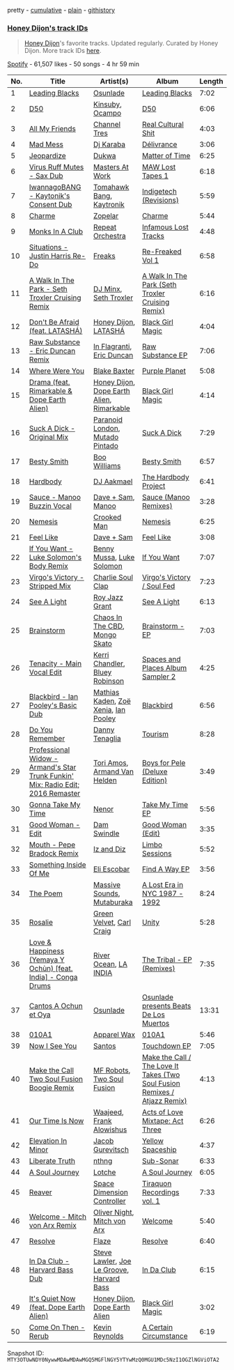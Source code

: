 pretty - [cumulative](/playlists/cumulative/37i9dQZF1DWTYPRTIhI2jZ.md) - [plain](/playlists/plain/37i9dQZF1DWTYPRTIhI2jZ) - [githistory](https://github.githistory.xyz/mackorone/spotify-playlist-archive/blob/main/playlists/plain/37i9dQZF1DWTYPRTIhI2jZ)

### [Honey Dijon's track IDs](https://open.spotify.com/playlist/37i9dQZF1DWTYPRTIhI2jZ)

> <a href="spotify:artist:0XfQBWgzisaS9ltDV9bXAS">Honey Dijon</a>'s favorite tracks\. Updated regularly\. Curated by Honey Dijon\. More track IDs <a href="spotify:genre:track\_id">here</a>.

[Spotify](https://open.spotify.com/user/spotify) - 61,507 likes - 50 songs - 4 hr 59 min

| No. | Title | Artist(s) | Album | Length |
|---|---|---|---|---|
| 1 | [Leading Blacks](https://open.spotify.com/track/4mZBb1AbYI0bUsiUmiCfeS) | [Osunlade](https://open.spotify.com/artist/4mHngi71hWNKTRuyl3W9FY) | [Leading Blacks](https://open.spotify.com/album/2asa16o99aaccpGYx3QZmR) | 7:02 |
| 2 | [D50](https://open.spotify.com/track/2wYlBQ6QBOniWpURHQgpRm) | [Kinsuby](https://open.spotify.com/artist/0Y9cni6xt2NiGBhINp9vJh), [Ocampo](https://open.spotify.com/artist/2Suskxq2EBggJLKFyXaaXW) | [D50](https://open.spotify.com/album/7ARV6oMwQde053hsSMvYnI) | 6:06 |
| 3 | [All My Friends](https://open.spotify.com/track/7Cgxt0jumHS0Z5B9xmStnS) | [Channel Tres](https://open.spotify.com/artist/4cUkGQyhLFqKHBtL58HYVp) | [Real Cultural Shit](https://open.spotify.com/album/4M0PUnWTYYea4Eomsg14D0) | 4:03 |
| 4 | [Mad Mess](https://open.spotify.com/track/5xApzRpEvyXgFKq3KiuxUz) | [Dj Karaba](https://open.spotify.com/artist/1Pc6cL3vajo5Vx0XhguGWy) | [Délivrance](https://open.spotify.com/album/14e2qNhUkhJHAXcr9dk1OY) | 3:06 |
| 5 | [Jeopardize](https://open.spotify.com/track/7ykZbuHIcSuPkf7ECsmuBk) | [Dukwa](https://open.spotify.com/artist/7foiHDFvNIouC0QFaaKXeq) | [Matter of Time](https://open.spotify.com/album/5sV9jyrgXPxK2bdE41mSyS) | 6:25 |
| 6 | [Virus Ruff Mutes \- Sax Dub](https://open.spotify.com/track/6wdjoWeyEzBnc9YyqtCpFk) | [Masters At Work](https://open.spotify.com/artist/5Fkj0k7EPUhIsESSIEA9f1) | [MAW Lost Tapes 1](https://open.spotify.com/album/4GBo76PIdIfhS2K8c8JueH) | 6:18 |
| 7 | [IwannagoBANG \- Kaytonik's Consent Dub](https://open.spotify.com/track/4qE9fYpagfhTmIJz5fzOud) | [Tomahawk Bang](https://open.spotify.com/artist/5K1hop0J7m33dJOIMwBmji), [Kaytronik](https://open.spotify.com/artist/4E3Ym06uZ8vSiMfd9L19Se) | [Indigetech \(Revisions\)](https://open.spotify.com/album/06cAYmks5msC97dSJL6cJA) | 5:59 |
| 8 | [Charme](https://open.spotify.com/track/6Zuy9QOueOYh8O4LcCRrgo) | [Zopelar](https://open.spotify.com/artist/0Qr2iLEeyLhd9rLHH1piYb) | [Charme](https://open.spotify.com/album/60cvpqPVesp2srVcNCFKJV) | 5:44 |
| 9 | [Monks In A Club](https://open.spotify.com/track/0OziBwTzbhvtpLoqBXDa0U) | [Repeat Orchestra](https://open.spotify.com/artist/1xmIZujqbTt9iBus9vJVk7) | [Infamous Lost Tracks](https://open.spotify.com/album/56GAajB9dtzrsGyQwdbABV) | 4:48 |
| 10 | [Situations \- Justin Harris Re\-Do](https://open.spotify.com/track/1H5w41W71ZuZBetu8WlOcs) | [Freaks](https://open.spotify.com/artist/53L5KERK0sEsE16Hkg9Z28) | [Re\-Freaked Vol 1](https://open.spotify.com/album/60RXHY0dxg9wz4NhwTgyJ6) | 6:58 |
| 11 | [A Walk In The Park \- Seth Troxler Cruising Remix](https://open.spotify.com/track/4stegoRgdLrI4H72VvzOPp) | [DJ Minx](https://open.spotify.com/artist/4PTQtiKISN5iGNpbRVv02B), [Seth Troxler](https://open.spotify.com/artist/3JkLFcTej6tdwZoQT6Nx4B) | [A Walk In The Park \(Seth Troxler Cruising Remix\)](https://open.spotify.com/album/1lhwvgyb8kbJ7QHVz91FEt) | 6:16 |
| 12 | [Don't Be Afraid \(feat\. LATASHÁ\)](https://open.spotify.com/track/1sY09LjCOiWtZKooLBhwUI) | [Honey Dijon](https://open.spotify.com/artist/0XfQBWgzisaS9ltDV9bXAS), [LATASHÁ](https://open.spotify.com/artist/2lW1SPnxy7JqGV84TcSINi) | [Black Girl Magic](https://open.spotify.com/album/27hbmfsdUp1BKsCu2N4AFN) | 4:04 |
| 13 | [Raw Substance \- Eric Duncan Remix](https://open.spotify.com/track/0u7UFMyngO2J1U2Ao2pZCU) | [In Flagranti](https://open.spotify.com/artist/7JmWc7RWsx9ga8HNet7sjx), [Eric Duncan](https://open.spotify.com/artist/6S2wRwNzzXobjvMjUbVizI) | [Raw Substance EP](https://open.spotify.com/album/6BlHDnH2nnQHPFiJ4ZqGoP) | 7:06 |
| 14 | [Where Were You](https://open.spotify.com/track/6jm98tVTld0ynxrVeJApdP) | [Blake Baxter](https://open.spotify.com/artist/3ZKUeqiV2UX5sKhOipqw1h) | [Purple Planet](https://open.spotify.com/album/6qv6hIPggiItYOVNSMcs7c) | 5:08 |
| 15 | [Drama \(feat\. Rimarkable & Dope Earth Alien\)](https://open.spotify.com/track/11sdASSwDIqz0jAJdwG59d) | [Honey Dijon](https://open.spotify.com/artist/0XfQBWgzisaS9ltDV9bXAS), [Dope Earth Alien](https://open.spotify.com/artist/2wajUFt1bQDrz8A73tQrkN), [Rimarkable](https://open.spotify.com/artist/4t1z5s4veUPuhIwzvAvTle) | [Black Girl Magic](https://open.spotify.com/album/27hbmfsdUp1BKsCu2N4AFN) | 4:14 |
| 16 | [Suck A Dick \- Original Mix](https://open.spotify.com/track/37x8NUkUALZEe44UudR1zs) | [Paranoid London](https://open.spotify.com/artist/0KyUH5WmspOhuIQAnw42Fb), [Mutado Pintado](https://open.spotify.com/artist/0SFzGc8fvOuNpikX5mMP4t) | [Suck A Dick](https://open.spotify.com/album/3IRj9ic5RA5szQD8FPYwta) | 7:29 |
| 17 | [Besty Smith](https://open.spotify.com/track/4KuMOYSRGcXabMDH93vOwv) | [Boo Williams](https://open.spotify.com/artist/19lPZSDpJKmdxfOVxjouaE) | [Besty Smith](https://open.spotify.com/album/7IHK3ZRhUNMCkki3ofhgHP) | 6:57 |
| 18 | [Hardbody](https://open.spotify.com/track/0vAJxWHc0Hu9hK2aZZ69Ya) | [DJ Aakmael](https://open.spotify.com/artist/4i2Ey9xknZmz8QQXtLzAN7) | [The Hardbody Project](https://open.spotify.com/album/4Fb5WmNu3anVUlmfBMPZeO) | 6:41 |
| 19 | [Sauce \- Manoo Buzzin Vocal](https://open.spotify.com/track/6Ye8UVCEGyZm2tvNkGE2tx) | [Dave + Sam](https://open.spotify.com/artist/5C7HgyosSspofglYFe2UZf), [Manoo](https://open.spotify.com/artist/0SWJzERYiO2LLxoUqMXDsz) | [Sauce \(Manoo Remixes\)](https://open.spotify.com/album/2NcBxxI4KSaaBZ4rifx1hT) | 3:28 |
| 20 | [Nemesis](https://open.spotify.com/track/2ah4CBAd5Jyn0o9v8aok1r) | [Crooked Man](https://open.spotify.com/artist/4fKvjHGCib116TGkWmkSgR) | [Nemesis](https://open.spotify.com/album/1f1aZH62Ii94sj4mAnuv7R) | 6:25 |
| 21 | [Feel Like](https://open.spotify.com/track/1Q3AAZ16QInVeIiiUbSKwR) | [Dave + Sam](https://open.spotify.com/artist/5C7HgyosSspofglYFe2UZf) | [Feel Like](https://open.spotify.com/album/2GnXAHduGMBnAjCWTDoQGl) | 3:08 |
| 22 | [If You Want \- Luke Solomon's Body Remix](https://open.spotify.com/track/1qNYngZFM0UUpV9JQ5pBzB) | [Benny Mussa](https://open.spotify.com/artist/3JNbl0jPjCNLrZrCbqku6f), [Luke Solomon](https://open.spotify.com/artist/25CzLz5CINIKfN2r2bcl11) | [If You Want](https://open.spotify.com/album/2gZBMvckhxUHlldvRhjAnX) | 7:07 |
| 23 | [Virgo's Victory \- Stripped Mix](https://open.spotify.com/track/790sFZH3iYe3D4x1u8QPlf) | [Charlie Soul Clap](https://open.spotify.com/artist/4R1FbGcLzUd1poeNQXIb8o) | [Virgo's Victory / Soul Fed](https://open.spotify.com/album/78HMlEQW4ELyT1rjR11VBN) | 7:23 |
| 24 | [See A Light](https://open.spotify.com/track/5XjyfCIJpSmWVCJpyFAcAk) | [Roy Jazz Grant](https://open.spotify.com/artist/0EVNPTDQGP4ocTzr6ZlhGj) | [See A Light](https://open.spotify.com/album/2yARmHfRk3WkCuDSvwXSqN) | 6:13 |
| 25 | [Brainstorm](https://open.spotify.com/track/6AgDlRgv1epGD2ctb0NWU0) | [Chaos In The CBD](https://open.spotify.com/artist/0QOQc6jEsPX5Y45TV0hXQy), [Mongo Skato](https://open.spotify.com/artist/1aXKmRQtVCMtj1t8hVDQI8) | [Brainstorm \- EP](https://open.spotify.com/album/2N5shz2jPjiMcsjcBrAUOE) | 7:03 |
| 26 | [Tenacity \- Main Vocal Edit](https://open.spotify.com/track/1BfsPI6rZJX2OEbvV2lvpN) | [Kerri Chandler](https://open.spotify.com/artist/7nqpEU6DCHkNtK1bYsyS3W), [Bluey Robinson](https://open.spotify.com/artist/4JgCtSrKUJB4UT9MUoPSo6) | [Spaces and Places Album Sampler 2](https://open.spotify.com/album/0gBxMDsIAHDZjJpZDV7glr) | 4:25 |
| 27 | [Blackbird \- Ian Pooley's Basic Dub](https://open.spotify.com/track/1K1cfKIXH7QU96AlWz8Gqr) | [Mathias Kaden](https://open.spotify.com/artist/7gURutUeEed1hWmMVq8E0S), [Zoë Xenia](https://open.spotify.com/artist/5HrUbYq85HT5B1dtYrh3fg), [Ian Pooley](https://open.spotify.com/artist/1m4GViPjIy4T8Pd0Iz6hRS) | [Blackbird](https://open.spotify.com/album/6QRoboEziqck9Zdkxl8qJ3) | 6:56 |
| 28 | [Do You Remember](https://open.spotify.com/track/49Pu4A1CXBaOZUoSxL6Cf1) | [Danny Tenaglia](https://open.spotify.com/artist/2tG935baRE4mH8B3saiwbm) | [Tourism](https://open.spotify.com/album/1KSuviqPb3xFjO2dGnvgYh) | 8:28 |
| 29 | [Professional Widow \- Armand's Star Trunk Funkin' Mix; Radio Edit; 2016 Remaster](https://open.spotify.com/track/0MT7RXj7XwkyvA0e05fgo6) | [Tori Amos](https://open.spotify.com/artist/1KsASRNugxU85T0u6zSg32), [Armand Van Helden](https://open.spotify.com/artist/3cQA9WH8liZfeja1DxcDYE) | [Boys for Pele \(Deluxe Edition\)](https://open.spotify.com/album/7vuSTl6tuWg0CQdmfphkFQ) | 3:49 |
| 30 | [Gonna Take My Time](https://open.spotify.com/track/79Fpv3pwLG6fM6N53ncl3m) | [Nenor](https://open.spotify.com/artist/1HMwAssufObyNKkyHyCB3V) | [Take My Time EP](https://open.spotify.com/album/0LYuKO41Ow3YNdHAadX8W1) | 5:56 |
| 31 | [Good Woman \- Edit](https://open.spotify.com/track/3moxYB3Zti5dXy9dIDlBrR) | [Dam Swindle](https://open.spotify.com/artist/6hJtgCB3L5cnJSND7sp6GU) | [Good Woman \(Edit\)](https://open.spotify.com/album/2wY62BWaup5b7NB02dNPxm) | 3:35 |
| 32 | [Mouth \- Pepe Bradock Remix](https://open.spotify.com/track/1L7588Rq7oVuIEbxrBAuoP) | [Iz and Diz](https://open.spotify.com/artist/1HjRxRdkdY1g7EMtCJDxNE) | [Limbo Sessions](https://open.spotify.com/album/0aKLpqvIXJMXbpVGIFLhpZ) | 5:52 |
| 33 | [Something Inside Of Me](https://open.spotify.com/track/14lKSQ5oFOhljfZwlcK123) | [Eli Escobar](https://open.spotify.com/artist/3J8gnwzixjNXj5gM6a7h93) | [Find A Way EP](https://open.spotify.com/album/2BeeUQIbE1H2OgkfInYxNX) | 3:56 |
| 34 | [The Poem](https://open.spotify.com/track/5Z5EEo1RFb3lLkCMxz7vW9) | [Massive Sounds](https://open.spotify.com/artist/68TdHCXHDsvJGVFRTMPDAH), [Mutaburaka](https://open.spotify.com/artist/2abONxG1gZEYMhsweq9Ts9) | [A Lost Era in NYC 1987 \- 1992](https://open.spotify.com/album/0yyM3vkmFtkOkLKzz44qnC) | 8:24 |
| 35 | [Rosalie](https://open.spotify.com/track/0POKb9bRtYVqGBsN0LkitJ) | [Green Velvet](https://open.spotify.com/artist/3ABaec4jjl95VqmG1iD4k2), [Carl Craig](https://open.spotify.com/artist/17dbJyUCrxh4I7iyUrjaHU) | [Unity](https://open.spotify.com/album/2tnp4E6kHfsp6IPajpOH2b) | 5:28 |
| 36 | [Love & Happiness \(Yemaya Y Ochùn\) \[feat\. India\] \- Conga Drums](https://open.spotify.com/track/7qXmRFFi7159jJus33SGaC) | [River Ocean](https://open.spotify.com/artist/07cAb715kzeqA6rVa0hh58), [LA INDIA](https://open.spotify.com/artist/3NIZFmehJM8YiGpCdihlck) | [The Tribal \- EP \(Remixes\)](https://open.spotify.com/album/0zJyxO4jsvtADO6fyt4wdo) | 7:35 |
| 37 | [Cantos A Ochun et Oya](https://open.spotify.com/track/1IQr1rYJhYOlPFEPNScRil) | [Osunlade](https://open.spotify.com/artist/4mHngi71hWNKTRuyl3W9FY) | [Osunlade presents Beats De Los Muertos](https://open.spotify.com/album/5uZLuYaXfbhFibuNd8qVkP) | 13:31 |
| 38 | [010A1](https://open.spotify.com/track/5iaEvAQRKNE2AFB9i767bs) | [Apparel Wax](https://open.spotify.com/artist/2nlNttZvT9FlaPBIP1H4Io) | [010A1](https://open.spotify.com/album/7a1mNBO9s2XfdvWegs9yep) | 5:46 |
| 39 | [Now I See You](https://open.spotify.com/track/3nD7CtX1rmlTN1GOmV67a8) | [Santos](https://open.spotify.com/artist/015cuNHD8iLVsprLD4ZA4H) | [Touchdown EP](https://open.spotify.com/album/61kWgtat8hdZe1zwgW5cy5) | 7:05 |
| 40 | [Make the Call Two Soul Fusion Boogie Remix](https://open.spotify.com/track/7rN8kuWQIDwh8Wlk9ASmAY) | [MF Robots](https://open.spotify.com/artist/3gfBx0SvMGdMQ2ZsjPvIV4), [Two Soul Fusion](https://open.spotify.com/artist/2T0zwuNpohTRl07n0lLweb) | [Make the Call / The Love It Takes \(Two Soul Fusion Remixes / Atjazz Remix\)](https://open.spotify.com/album/0IJoM3l0YHTEM1W4bPh3Qd) | 4:13 |
| 41 | [Our Time Is Now](https://open.spotify.com/track/2EECRc7ChquXKilHETQ4Ju) | [Waajeed](https://open.spotify.com/artist/4dXRZcf1AdzvwZ9AiRIsmT), [Frank Alowishus](https://open.spotify.com/artist/6iyaBvd1BwRY6AiVgPQqUA) | [Acts of Love Mixtape: Act Three](https://open.spotify.com/album/0OqijRECTTuYyHnpz59QoX) | 6:26 |
| 42 | [Elevation In Minor](https://open.spotify.com/track/0L6go4Vi5NQhRc2yI90a4g) | [Jacob Gurevitsch](https://open.spotify.com/artist/1h9GstBf9XSQT3jzZqt3vH) | [Yellow Spaceship](https://open.spotify.com/album/7ns2EPUcMeEMixGdIvVYfd) | 4:37 |
| 43 | [Liberate Truth](https://open.spotify.com/track/0XBZgKHIlgjcOxnanLolLP) | [nthng](https://open.spotify.com/artist/1V0EQCS8125xaDrR4ZURGO) | [Sub\-Sonar](https://open.spotify.com/album/0EAsTWSaLEaSgSMbyiucvG) | 6:33 |
| 44 | [A Soul Journey](https://open.spotify.com/track/6pKMLO5tl93qJMD7jpJzCL) | [Lotche](https://open.spotify.com/artist/05f8ZYQfTu9K5bu3WFBa6P) | [A Soul Journey](https://open.spotify.com/album/0EveCaieTJ8BYeXdiFu1pn) | 6:05 |
| 45 | [Reaver](https://open.spotify.com/track/16KTewDTxmIh0OUipSCsBd) | [Space Dimension Controller](https://open.spotify.com/artist/7rZjYMRC5pTV089WKn1Y4s) | [Tiraquon Recordings vol\. 1](https://open.spotify.com/album/0OSlwQYcT6SMtDK9qT9Opm) | 7:33 |
| 46 | [Welcome \- Mitch von Arx Remix](https://open.spotify.com/track/4QZC3wjOXO6eXyKlxQkIOM) | [Oliver Night](https://open.spotify.com/artist/6n2LDOKxdPlYU0Awxu53Z9), [Mitch von Arx](https://open.spotify.com/artist/4UYjZjJj93EW2uJYYxx6Z4) | [Welcome](https://open.spotify.com/album/0MPvMSKD7OAZHc6c4zD0c8) | 5:40 |
| 47 | [Resolve](https://open.spotify.com/track/2EQfe0nOQ2BMDAVvQXMHtK) | [Flaze](https://open.spotify.com/artist/4Y6DbKOXDOKgi2vn54wgIK) | [Resolve](https://open.spotify.com/album/3lywWlPqWGwfGAYeg8jGWc) | 6:40 |
| 48 | [In Da Club \- Harvard Bass Dub](https://open.spotify.com/track/2JVXGUgrUVxdvtbls8zeyy) | [Steve Lawler](https://open.spotify.com/artist/0NDuRCSLSH0Ii5An4U6HME), [Joe Le Groove](https://open.spotify.com/artist/3Vny01PfbbFxQ6bCtW4AFr), [Harvard Bass](https://open.spotify.com/artist/0PpMaWbHMqUcVYcsF2O9CM) | [In Da Club](https://open.spotify.com/album/3PTn3QLIzHdjaad36AlMoN) | 6:15 |
| 49 | [It's Quiet Now \(feat\. Dope Earth Alien\)](https://open.spotify.com/track/1mpD4bXO4r3xilu12Kaf5Q) | [Honey Dijon](https://open.spotify.com/artist/0XfQBWgzisaS9ltDV9bXAS), [Dope Earth Alien](https://open.spotify.com/artist/2wajUFt1bQDrz8A73tQrkN) | [Black Girl Magic](https://open.spotify.com/album/27hbmfsdUp1BKsCu2N4AFN) | 3:02 |
| 50 | [Come On Then \- Rerub](https://open.spotify.com/track/45g2ZCIP9ehDHlSXVXctbG) | [Kevin Reynolds](https://open.spotify.com/artist/5yxKLmBYsn0F1uiP8BOQdh) | [A Certain Circumstance](https://open.spotify.com/album/63oaAaRx77YSP0dLXuKVCC) | 6:19 |

Snapshot ID: `MTY3OTUwNDY0NywwMDAwMDAwMGQ5MGFlNGY5YTYwMzQ0MGU1MDc5NzI1OGZlNGViOTA2`

